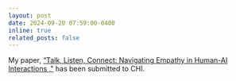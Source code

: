```yaml
---
layout: post
date: 2024-09-20 07:59:00-0400
inline: true
related_posts: false
---
```


My paper, [“Talk, Listen, Connect: Navigating Empathy in
 Human-AI Interactions
,"](https://arxiv.org/abs/2409.15550) has been submitted to CHI.
